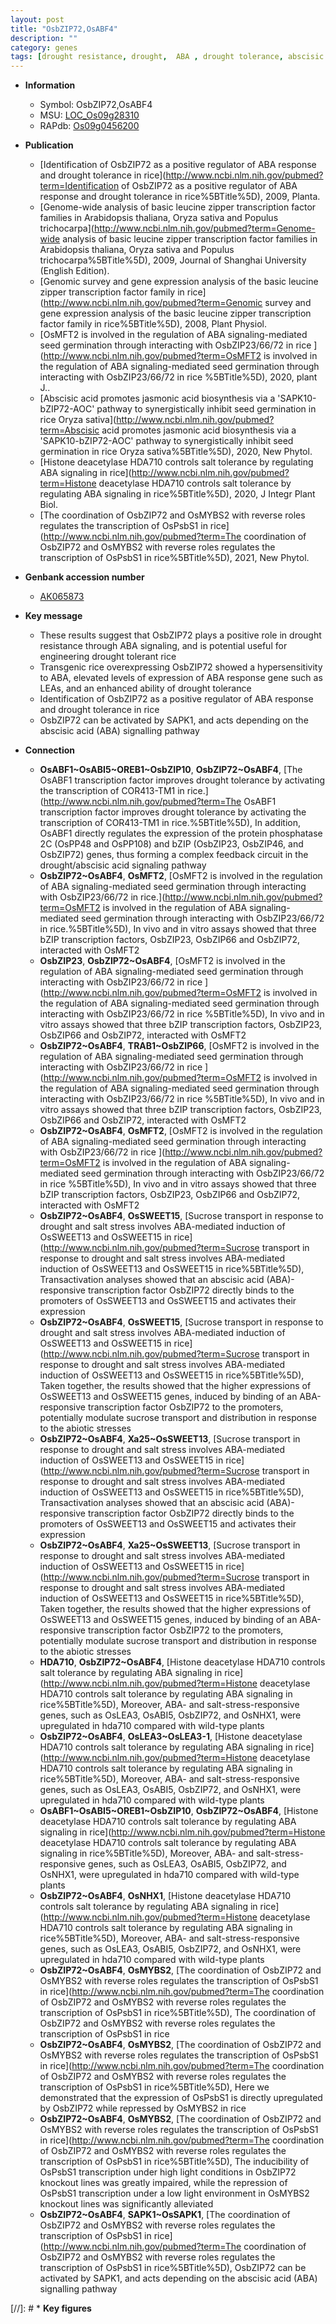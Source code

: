 ```yaml
---
layout: post
title: "OsbZIP72,OsABF4"
description: ""
category: genes
tags: [drought resistance, drought,  ABA , drought tolerance, abscisic acid]
---
```


* **Information**  
    + Symbol: OsbZIP72,OsABF4  
    + MSU: [LOC_Os09g28310](http://rice.uga.edu/cgi-bin/ORF_infopage.cgi?orf=LOC_Os09g28310)  
    + RAPdb: [Os09g0456200](http://rapdb.dna.affrc.go.jp/viewer/gbrowse_details/irgsp1?name=Os09g0456200)  

* **Publication**  
    + [Identification of OsbZIP72 as a positive regulator of ABA response and drought tolerance in rice](http://www.ncbi.nlm.nih.gov/pubmed?term=Identification of OsbZIP72 as a positive regulator of ABA response and drought tolerance in rice%5BTitle%5D), 2009, Planta.
    + [Genome-wide analysis of basic leucine zipper transcription factor families in Arabidopsis thaliana, Oryza sativa and Populus trichocarpa](http://www.ncbi.nlm.nih.gov/pubmed?term=Genome-wide analysis of basic leucine zipper transcription factor families in Arabidopsis thaliana, Oryza sativa and Populus trichocarpa%5BTitle%5D), 2009, Journal of Shanghai University (English Edition).
    + [Genomic survey and gene expression analysis of the basic leucine zipper transcription factor family in rice](http://www.ncbi.nlm.nih.gov/pubmed?term=Genomic survey and gene expression analysis of the basic leucine zipper transcription factor family in rice%5BTitle%5D), 2008, Plant Physiol.
    + [OsMFT2 is involved in the regulation of ABA signaling-mediated seed germination through interacting with OsbZIP23/66/72 in rice ](http://www.ncbi.nlm.nih.gov/pubmed?term=OsMFT2 is involved in the regulation of ABA signaling-mediated seed germination through interacting with OsbZIP23/66/72 in rice %5BTitle%5D), 2020, plant J..
    + [Abscisic acid promotes jasmonic acid biosynthesis via a 'SAPK10-bZIP72-AOC' pathway to synergistically inhibit seed germination in rice Oryza sativa](http://www.ncbi.nlm.nih.gov/pubmed?term=Abscisic acid promotes jasmonic acid biosynthesis via a 'SAPK10-bZIP72-AOC' pathway to synergistically inhibit seed germination in rice Oryza sativa%5BTitle%5D), 2020, New Phytol.
    + [Histone deacetylase HDA710 controls salt tolerance by regulating ABA signaling in rice](http://www.ncbi.nlm.nih.gov/pubmed?term=Histone deacetylase HDA710 controls salt tolerance by regulating ABA signaling in rice%5BTitle%5D), 2020, J Integr Plant Biol.
    + [The coordination of OsbZIP72 and OsMYBS2 with reverse roles regulates the transcription of OsPsbS1 in rice](http://www.ncbi.nlm.nih.gov/pubmed?term=The coordination of OsbZIP72 and OsMYBS2 with reverse roles regulates the transcription of OsPsbS1 in rice%5BTitle%5D), 2021, New Phytol.

* **Genbank accession number**  
    + [AK065873](http://www.ncbi.nlm.nih.gov/nuccore/AK065873)

* **Key message**  
    + These results suggest that OsbZIP72 plays a positive role in drought resistance through ABA signaling, and is potential useful for engineering drought tolerant rice
    + Transgenic rice overexpressing OsbZIP72 showed a hypersensitivity to ABA, elevated levels of expression of ABA response gene such as LEAs, and an enhanced ability of drought tolerance
    + Identification of OsbZIP72 as a positive regulator of ABA response and drought tolerance in rice
    + OsbZIP72 can be activated by SAPK1, and acts depending on the abscisic acid (ABA) signalling pathway

* **Connection**  
    + __OsABF1~OsABI5~OREB1~OsbZIP10__, __OsbZIP72~OsABF4__, [The OsABF1 transcription factor improves drought tolerance by activating the transcription of COR413-TM1 in rice.](http://www.ncbi.nlm.nih.gov/pubmed?term=The OsABF1 transcription factor improves drought tolerance by activating the transcription of COR413-TM1 in rice.%5BTitle%5D),  In addition, OsABF1 directly regulates the expression of the protein phosphatase 2C (OsPP48 and OsPP108) and bZIP (OsbZIP23, OsbZIP46, and OsbZIP72) genes, thus forming a complex feedback circuit in the drought/abscisic acid signaling pathway
    + __OsbZIP72~OsABF4__, __OsMFT2__, [OsMFT2 is involved in the regulation of ABA signaling-mediated seed germination through interacting with OsbZIP23/66/72 in rice.](http://www.ncbi.nlm.nih.gov/pubmed?term=OsMFT2 is involved in the regulation of ABA signaling-mediated seed germination through interacting with OsbZIP23/66/72 in rice.%5BTitle%5D),  In vivo and in vitro assays showed that three bZIP transcription factors, OsbZIP23, OsbZIP66 and OsbZIP72, interacted with OsMFT2
    + __OsbZIP23__, __OsbZIP72~OsABF4__, [OsMFT2 is involved in the regulation of ABA signaling-mediated seed germination through interacting with OsbZIP23/66/72 in rice ](http://www.ncbi.nlm.nih.gov/pubmed?term=OsMFT2 is involved in the regulation of ABA signaling-mediated seed germination through interacting with OsbZIP23/66/72 in rice %5BTitle%5D),  In vivo and in vitro assays showed that three bZIP transcription factors, OsbZIP23, OsbZIP66 and OsbZIP72, interacted with OsMFT2
    + __OsbZIP72~OsABF4__, __TRAB1~OsbZIP66__, [OsMFT2 is involved in the regulation of ABA signaling-mediated seed germination through interacting with OsbZIP23/66/72 in rice ](http://www.ncbi.nlm.nih.gov/pubmed?term=OsMFT2 is involved in the regulation of ABA signaling-mediated seed germination through interacting with OsbZIP23/66/72 in rice %5BTitle%5D),  In vivo and in vitro assays showed that three bZIP transcription factors, OsbZIP23, OsbZIP66 and OsbZIP72, interacted with OsMFT2
    + __OsbZIP72~OsABF4__, __OsMFT2__, [OsMFT2 is involved in the regulation of ABA signaling-mediated seed germination through interacting with OsbZIP23/66/72 in rice ](http://www.ncbi.nlm.nih.gov/pubmed?term=OsMFT2 is involved in the regulation of ABA signaling-mediated seed germination through interacting with OsbZIP23/66/72 in rice %5BTitle%5D),  In vivo and in vitro assays showed that three bZIP transcription factors, OsbZIP23, OsbZIP66 and OsbZIP72, interacted with OsMFT2
    + __OsbZIP72~OsABF4__, __OsSWEET15__, [Sucrose transport in response to drought and salt stress involves ABA-mediated induction of OsSWEET13 and OsSWEET15 in rice](http://www.ncbi.nlm.nih.gov/pubmed?term=Sucrose transport in response to drought and salt stress involves ABA-mediated induction of OsSWEET13 and OsSWEET15 in rice%5BTitle%5D),  Transactivation analyses showed that an abscisic acid (ABA)-responsive transcription factor OsbZIP72 directly binds to the promoters of OsSWEET13 and OsSWEET15 and activates their expression
    + __OsbZIP72~OsABF4__, __OsSWEET15__, [Sucrose transport in response to drought and salt stress involves ABA-mediated induction of OsSWEET13 and OsSWEET15 in rice](http://www.ncbi.nlm.nih.gov/pubmed?term=Sucrose transport in response to drought and salt stress involves ABA-mediated induction of OsSWEET13 and OsSWEET15 in rice%5BTitle%5D),  Taken together, the results showed that the higher expressions of OsSWEET13 and OsSWEET15 genes, induced by binding of an ABA-responsive transcription factor OsbZIP72 to the promoters, potentially modulate sucrose transport and distribution in response to the abiotic stresses
    + __OsbZIP72~OsABF4__, __Xa25~OsSWEET13__, [Sucrose transport in response to drought and salt stress involves ABA-mediated induction of OsSWEET13 and OsSWEET15 in rice](http://www.ncbi.nlm.nih.gov/pubmed?term=Sucrose transport in response to drought and salt stress involves ABA-mediated induction of OsSWEET13 and OsSWEET15 in rice%5BTitle%5D),  Transactivation analyses showed that an abscisic acid (ABA)-responsive transcription factor OsbZIP72 directly binds to the promoters of OsSWEET13 and OsSWEET15 and activates their expression
    + __OsbZIP72~OsABF4__, __Xa25~OsSWEET13__, [Sucrose transport in response to drought and salt stress involves ABA-mediated induction of OsSWEET13 and OsSWEET15 in rice](http://www.ncbi.nlm.nih.gov/pubmed?term=Sucrose transport in response to drought and salt stress involves ABA-mediated induction of OsSWEET13 and OsSWEET15 in rice%5BTitle%5D),  Taken together, the results showed that the higher expressions of OsSWEET13 and OsSWEET15 genes, induced by binding of an ABA-responsive transcription factor OsbZIP72 to the promoters, potentially modulate sucrose transport and distribution in response to the abiotic stresses
    + __HDA710__, __OsbZIP72~OsABF4__, [Histone deacetylase HDA710 controls salt tolerance by regulating ABA signaling in rice](http://www.ncbi.nlm.nih.gov/pubmed?term=Histone deacetylase HDA710 controls salt tolerance by regulating ABA signaling in rice%5BTitle%5D),  Moreover, ABA- and salt-stress-responsive genes, such as OsLEA3, OsABI5, OsbZIP72, and OsNHX1, were upregulated in hda710 compared with wild-type plants
    + __OsbZIP72~OsABF4__, __OsLEA3~OsLEA3-1__, [Histone deacetylase HDA710 controls salt tolerance by regulating ABA signaling in rice](http://www.ncbi.nlm.nih.gov/pubmed?term=Histone deacetylase HDA710 controls salt tolerance by regulating ABA signaling in rice%5BTitle%5D),  Moreover, ABA- and salt-stress-responsive genes, such as OsLEA3, OsABI5, OsbZIP72, and OsNHX1, were upregulated in hda710 compared with wild-type plants
    + __OsABF1~OsABI5~OREB1~OsbZIP10__, __OsbZIP72~OsABF4__, [Histone deacetylase HDA710 controls salt tolerance by regulating ABA signaling in rice](http://www.ncbi.nlm.nih.gov/pubmed?term=Histone deacetylase HDA710 controls salt tolerance by regulating ABA signaling in rice%5BTitle%5D),  Moreover, ABA- and salt-stress-responsive genes, such as OsLEA3, OsABI5, OsbZIP72, and OsNHX1, were upregulated in hda710 compared with wild-type plants
    + __OsbZIP72~OsABF4__, __OsNHX1__, [Histone deacetylase HDA710 controls salt tolerance by regulating ABA signaling in rice](http://www.ncbi.nlm.nih.gov/pubmed?term=Histone deacetylase HDA710 controls salt tolerance by regulating ABA signaling in rice%5BTitle%5D),  Moreover, ABA- and salt-stress-responsive genes, such as OsLEA3, OsABI5, OsbZIP72, and OsNHX1, were upregulated in hda710 compared with wild-type plants
    + __OsbZIP72~OsABF4__, __OsMYBS2__, [The coordination of OsbZIP72 and OsMYBS2 with reverse roles regulates the transcription of OsPsbS1 in rice](http://www.ncbi.nlm.nih.gov/pubmed?term=The coordination of OsbZIP72 and OsMYBS2 with reverse roles regulates the transcription of OsPsbS1 in rice%5BTitle%5D), The coordination of OsbZIP72 and OsMYBS2 with reverse roles regulates the transcription of OsPsbS1 in rice
    + __OsbZIP72~OsABF4__, __OsMYBS2__, [The coordination of OsbZIP72 and OsMYBS2 with reverse roles regulates the transcription of OsPsbS1 in rice](http://www.ncbi.nlm.nih.gov/pubmed?term=The coordination of OsbZIP72 and OsMYBS2 with reverse roles regulates the transcription of OsPsbS1 in rice%5BTitle%5D),  Here we demonstrated that the expression of OsPsbS1 is directly upregulated by OsbZIP72 while repressed by OsMYBS2 in rice
    + __OsbZIP72~OsABF4__, __OsMYBS2__, [The coordination of OsbZIP72 and OsMYBS2 with reverse roles regulates the transcription of OsPsbS1 in rice](http://www.ncbi.nlm.nih.gov/pubmed?term=The coordination of OsbZIP72 and OsMYBS2 with reverse roles regulates the transcription of OsPsbS1 in rice%5BTitle%5D),  The inducibility of OsPsbS1 transcription under high light conditions in OsbZIP72 knockout lines was greatly impaired, while the repression of OsPsbS1 transcription under a low light environment in OsMYBS2 knockout lines was significantly alleviated
    + __OsbZIP72~OsABF4__, __SAPK1~OsSAPK1__, [The coordination of OsbZIP72 and OsMYBS2 with reverse roles regulates the transcription of OsPsbS1 in rice](http://www.ncbi.nlm.nih.gov/pubmed?term=The coordination of OsbZIP72 and OsMYBS2 with reverse roles regulates the transcription of OsPsbS1 in rice%5BTitle%5D),  OsbZIP72 can be activated by SAPK1, and acts depending on the abscisic acid (ABA) signalling pathway

[//]: # * **Key figures**  



